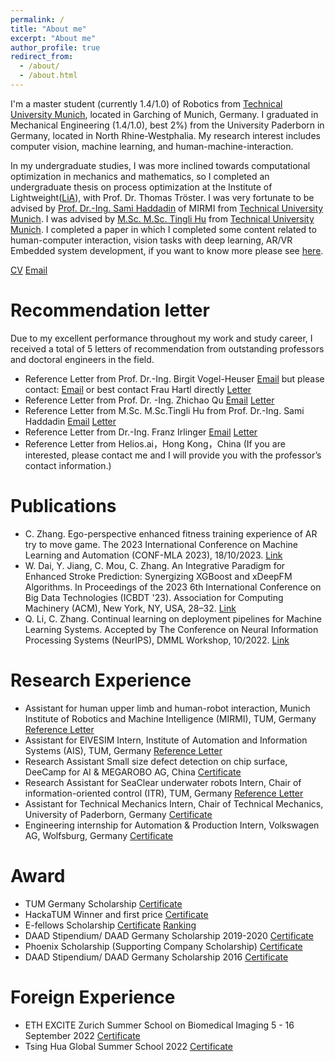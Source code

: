 ```yaml
---
permalink: /
title: "About me"
excerpt: "About me"
author_profile: true
redirect_from: 
  - /about/
  - /about.html
---
```


I'm a master student (currently 1.4/1.0) of Robotics from [Technical University Munich](https://www.tum.de/), located in Garching of Munich, Germany. I graduated in Mechanical Engineering (1.4/1.0), best 2%) from the University Paderborn in Germany, located in North Rhine-Westphalia. My research interest includes computer vision, machine learning, and human-machine-interaction.

In my undergraduate studies, I was more inclined towards computational optimization in mechanics and mathematics, so I completed an undergraduate thesis on process optimization at the Institute of Lightweight([LiA](https://mb.uni-paderborn.de/leichtbau)), with Prof. Dr. Thomas Tröster. I was very fortunate to be advised by [Prof. Dr.-Ing. Sami Haddadin](https://www.professoren.tum.de/en/haddadin-sami) of MIRMI from [Technical University Munich](https://www.tum.de/). I was advised by [M.Sc. M.Sc. Tingli Hu](https://www.mirmi.tum.de/mirmi/team/hu-tingli/) from [Technical University Munich](https://www.tum.de/). I completed a paper in which I completed some content related to human-computer interaction, vision tasks with deep learning, AR/VR Embedded system development, if you want to know more please see [here](https://arxiv.org/abs/2310.13698).

[CV](../assets/CurriculumVitae.pdf)
[Email](mailto:zcygeren@gmail.com)

Recommendation letter 
======
Due to my excellent performance throughout my work and study career, I received a total of 5 letters of recommendation from outstanding professors and doctoral engineers in the field.
 - Reference Letter from Prof. Dr.-Ing. Birgit Vogel-Heuser [Email](mailto:vogel-heuser@tum.de) but please contact: [Email](mailto:sekretariat.ais@ed.tum.de) or best contact Frau Hartl directly [Letter](../assets/RLTUMAIS.pdf)
 - Reference Letter from Prof. Dr. -Ing. Zhichao Qu [Email](mailto:quzhichao@qust.edu.cn) [Letter](../images/1.png)
 - Reference Letter from M.Sc. M.Sc.Tingli Hu from Prof. Dr.-Ing. Sami Haddadin [Email](mailto:tingli.hu@tum.de) [Letter](../images/2.png)
 - Reference Letter from Dr.-Ing. Franz Irlinger [Email](mailto:irlinger@tum.de.) [Letter](../assets/3.pdf)
 - Reference Letter from Helios.ai，Hong Kong，China (If you are interested, please contact me and I will provide you with the professor’s contact information.)

Publications
======
- C. Zhang. Ego-perspective enhanced fitness training experience of AR try to move game. The 2023 International Conference on Machine Learning and Automation (CONF-MLA 2023), 18/10/2023. [Link](https://arxiv.org/pdf/2310.13698.pdf)
- W. Dai, Y. Jiang, C. Mou, C. Zhang. An Integrative Paradigm for Enhanced Stroke Prediction: Synergizing XGBoost and xDeepFM Algorithms. In Proceedings of the 2023 6th International Conference on Big Data Technologies (ICBDT '23). Association for Computing Machinery (ACM), New York, NY, USA, 28–32. [Link](https://arxiv.org/pdf/2310.16430.pdf)
- Q. Li, C. Zhang. Continual learning on deployment pipelines for Machine Learning Systems. Accepted by The Conference on Neural Information Processing Systems (NeurIPS), DMML Workshop, 10/2022. [Link](https://arxiv.org/pdf/2212.02659.pdf)


Research Experience
======
* Assistant for human upper limb and human-robot interaction, Munich Institute of Robotics and Machine Intelligence (MIRMI), TUM, Germany [Reference Letter](../images/research1.png)
* Assistant for EIVESIM Intern, Institute of Automation and Information Systems (AIS), TUM, Germany [Reference Letter](../assets/Anhang.df)
* Research Assistant Small size defect detection on chip surface, DeeCamp for AI & MEGAROBO AG, China [Certificate](../assets/certificate2.pdf)
* Research Assistant for SeaClear underwater robots Intern, Chair of information-oriented control (ITR), TUM, Germany [Reference Letter](../assets/certificate3.pdf)
* Assistant for Technical Mechanics Intern, Chair of Technical Mechanics, University of Paderborn, Germany [Certificate](../assets/certificate4.pdf)
* Engineering internship for Automation & Production Intern, Volkswagen AG, Wolfsburg, Germany [Certificate](../assets/certificate5.pdf)

Award
======
 - TUM Germany Scholarship [Certificate](../images/WechatIMG102.png)
 - HackaTUM Winner and first price [Certificate](../assets/hacka1.pdf)
 - E-fellows Scholarship [Certificate](../assets/confirmation.pdf) [Ranking](../assets/Ranking.pdf)
 - DAAD Stipendium/ DAAD Germany Scholarship 2019-2020 [Certificate](../assets/10.pdf)
 - Phoenix Scholarship (Supporting Company Scholarship) [Certificate](../assets/13.pdf)
 - DAAD Stipendium/ DAAD Germany Scholarship 2016 [Certificate](../assets/12.pdf)

Foreign Experience
======
- ETH EXCITE Zurich Summer School on Biomedical Imaging 5 - 16 September 2022 [Certificate](../assets/ETH.pdf)
- Tsing Hua Global Summer School 2022 [Certificate](../assets/GSS4_30.pdf)
